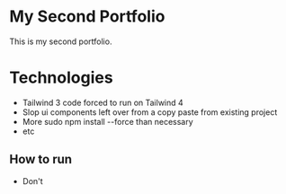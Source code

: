 # My Second Portfolio
This is my second portfolio.

# Technologies
- Tailwind 3 code forced to run on Tailwind 4
- Slop ui components left over from a copy paste from existing project
- More sudo npm install --force than necessary
- etc

## How to run
- Don't